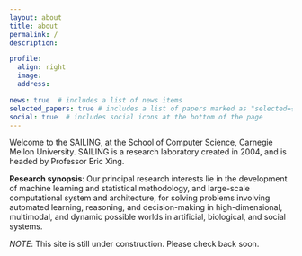```yaml
---
layout: about
title: about
permalink: /
description:

profile:
  align: right
  image:
  address:

news: true  # includes a list of news items
selected_papers: true # includes a list of papers marked as "selected={true}"
social: true  # includes social icons at the bottom of the page
---
```


<!-- Write your biography here. Tell the world about yourself. Link to your favorite [subreddit](http://reddit.com). You can put a picture in, too. The code is already in, just name your picture `prof_pic.jpg` and put it in the `img/` folder.

Put your address / P.O. box / other info right below your picture. You can also disable any these elements by editing `profile` property of the YAML header of your `_pages/about.md`. Edit `_bibliography/papers.bib` and Jekyll will render your [publications page](/al-folio/publications/) automatically.

Link to your social media connections, too. This theme is set up to use [Font Awesome icons](http://fortawesome.github.io/Font-Awesome/) and [Academicons](https://jpswalsh.github.io/academicons/), like the ones below. Add your Facebook, Twitter, LinkedIn, Google Scholar, or just disable all of them.
 -->

Welcome to the SAILING, at the School of Computer Science, Carnegie Mellon University. SAILING is a research laboratory created in 2004, and is headed by Professor Eric Xing.

**Research synopsis**: Our principal research interests lie in the development of machine learning and statistical methodology, and large-scale computational system and architecture, for solving problems involving automated learning, reasoning, and decision-making in high-dimensional, multimodal, and dynamic possible worlds in artificial, biological, and social systems.

*NOTE*: This site is still under construction. Please check back soon.
